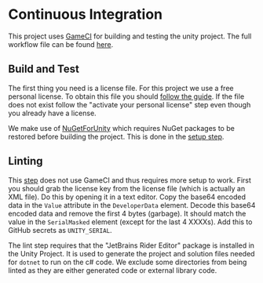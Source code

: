 # Continuous Integration

This project uses [GameCI](https://game.ci/) for building and testing the unity project.
The full workflow file can be found [here](https://github.com/cs-24-sw-9-xx/MAEPS/blob/main/.github/workflows/main.yml).


## Build and Test

The first thing you need is a license file.
For this project we use a free personal license.
To obtain this file you should [follow the guide](https://game.ci/docs/github/activation#activating-a-license-file).
If the file does not exist follow the "activate your personal license" step even though you already have a license.

We make use of [NuGetForUnity](https://github.com/GlitchEnzo/NuGetForUnity) which requires NuGet packages to be restored before building the project.
This is done in the [setup step](https://github.com/cs-24-sw-9-xx/MAEPS/blob/5881af0cb8ccebd8c8eef6e1fb8a674c3002ca48/.github/workflows/main.yml#L12).


## Linting

This [step](https://github.com/cs-24-sw-9-xx/MAEPS/blob/5881af0cb8ccebd8c8eef6e1fb8a674c3002ca48/.github/workflows/main.yml#L112) does not use GameCI and thus requires more setup to work.
First you should grab the license key from the license file (which is actually an XML file).
Do this by opening it in a text editor.
Copy the base64 encoded data in the `Value` attribute in the `DeveloperData` element.
Decode this base64 encoded data and remove the first 4 bytes (garbage).
It should match the value in the `SerialMasked` element (except for the last 4 XXXXs).
Add this to GitHub secrets as `UNITY_SERIAL`.

The lint step requires that the "JetBrains Rider Editor" package is installed in the Unity Project.
It is used to generate the project and solution files needed for `dotnet` to run on the c# code.
We exclude some directories from being linted as they are either generated code or external library code.
